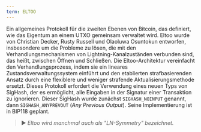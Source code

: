 ```yaml
---
term: ELTOO
---
```


Ein allgemeines Protokoll für die zweiten Ebenen von Bitcoin, das definiert, wie das Eigentum an einem UTXO gemeinsam verwaltet wird. Eltoo wurde von Christian Decker, Rusty Russell und Olaoluwa Osuntokun entworfen, insbesondere um die Probleme zu lösen, die mit den Verhandlungsmechanismen von Lightning-Kanalzuständen verbunden sind, das heißt, zwischen Öffnen und Schließen. Die Eltoo-Architektur vereinfacht den Verhandlungsprozess, indem sie ein lineares Zustandsverwaltungssystem einführt und den etablierten strafbasierenden Ansatz durch eine flexiblere und weniger strafende Aktualisierungsmethode ersetzt. Dieses Protokoll erfordert die Verwendung eines neuen Typs von SigHash, der es ermöglicht, alle Eingaben in der Signatur einer Transaktion zu ignorieren. Dieser SigHash wurde zunächst `SIGHASH_NOINPUT` genannt, dann `SIGHASH_ANYPREVOUT` (*Any Previous Output*). Seine Implementierung ist in BIP118 geplant.

> ► *Eltoo wird manchmal auch als "LN-Symmetry" bezeichnet.*